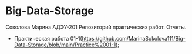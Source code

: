 # Big-Data-Storage
Соколова Марина АДЭУ-201
Репозиторий практических работ. Отчеты.
- Практическая работа 01-1(https://github.com/MarinaSokolova111/Big-Data-Storage/blob/main/Practice%2001-1);
